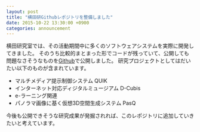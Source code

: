 ```yaml
---
layout: post
title: "横田研Githubレポジトリを整備しました"
date: 2015-10-22 13:30:00 +0900
categories: announcement
---
```

横田研究室では、その活動期間中に多くのソフトウェアシステムを実際に開発してきました。
そのうち比較的まとまった形でコードが残っていて、公開しても問題なさそうなものを[Github](https://github.com/opu-yokotalab)で公開しました。
研究プロジェクトとしてはだいたい以下のものが含まれています。

- マルチメディア提示制御システム QUIK
- インターネット対応ディジタルミュージアム D-Cubis
- e-ラーニング関連
- パノラマ画像に基く仮想3D空間生成システム PasQ

今後も公開できそうな研究成果が発掘されれば、このレポジトリに追加していきたいと考えています。
